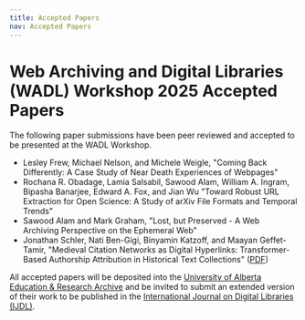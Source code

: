 ```yaml
---
title: Accepted Papers
nav: Accepted Papers
---
```

# Web Archiving and Digital Libraries (WADL) Workshop 2025 Accepted Papers

The following paper submissions have been peer reviewed and accepted to be presented at the WADL Workshop.

* Lesley Frew, Michael Nelson, and Michele Weigle, "Coming Back Differently: A Case Study of Near Death Experiences of Webpages"
* Rochana R. Obadage, Lamia Salsabil, Sawood Alam, William A. Ingram, Bipasha Banarjee, Edward A. Fox, and Jian Wu "Toward Robust URL Extraction for Open Science: A Study of arXiv File Formats and Temporal Trends"
* Sawood Alam and Mark Graham, "Lost, but Preserved - A Web Archiving Perspective on the Ephemeral Web"
* Jonathan Schler, Nati Ben-Gigi, Binyamin Katzoff, and Maayan Geffet-Tamir, "Medieval Citation Networks as Digital Hyperlinks: Transformer-Based Authorship Attribution in Historical Text Collections" (<a href="../papers/WADL2025_paper_0005.pdf">PDF</a>)

All accepted papers will be deposited into the [University of Alberta Education & Research Archive](https://ualberta.scholaris.ca/) and be invited to submit an extended version of their work to be published in the [International Journal on Digital Libraries (IJDL)](https://link.springer.com/journal/799).

